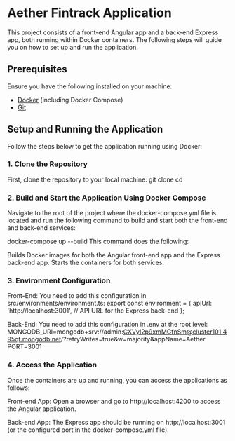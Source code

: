 # Aether Fintrack Application

This project consists of a front-end Angular app and a back-end Express app, both running within Docker containers. The following steps will guide you on how to set up and run the application.

## Prerequisites

Ensure you have the following installed on your machine:
- [Docker](https://www.docker.com/products/docker-desktop) (including Docker Compose)
- [Git](https://git-scm.com/)

## Setup and Running the Application

Follow the steps below to get the application running using Docker:

### 1. Clone the Repository

First, clone the repository to your local machine:
git clone <your-repository-url>
cd <your-project-folder>

### 2. Build and Start the Application Using Docker Compose
Navigate to the root of the project where the docker-compose.yml file is located and run the following command to build and start both the front-end and back-end services:

docker-compose up --build
This command does the following:

Builds Docker images for both the Angular front-end app and the Express back-end app.
Starts the containers for both services.

### 3. Environment Configuration
Front-End:
You need to add this configuration in src/environments/environment.ts:
export const environment = {
  apiUrl: 'http://localhost:3001', // API URL for the Express back-end
};

Back-End:
You need to add this configuration in .env at the root level:
MONGODB_URI=mongodb+srv://admin:CXVyI2p9xmMGfnSm@cluster101.495qt.mongodb.net/?retryWrites=true&w=majority&appName=Aether
PORT=3001


### 4. Access the Application
Once the containers are up and running, you can access the applications as follows:

Front-end App:
Open a browser and go to http://localhost:4200 to access the Angular application.

Back-end App:
The Express app should be running on http://localhost:3001 (or the configured port in the docker-compose.yml file).